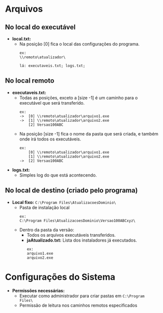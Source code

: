 # Arquivos
## No local do executável
* **local.txt:**
	* Na posição [0] fica o local das configurações do programa.
		```
		ex:
		\\remoto\atualizador\
		
		lá: executaveis.txt; logs.txt;
		```
## No local remoto
* **executaveis.txt:**
	* Todas as posições, exceto a [size -1] é um caminho para o executável que será transferido.
		```
		ex:
		->  [0] \\remoto\atualizador\arquivo1.exe
		->  [1] \\remoto\atualizador\arquivo2.exe
		    [2] Versao100ABC
		```
	* Na posição [size -1] fica o nome da pasta que será criada, e também onde irá todos os executáveis.
		```
		ex:
		    [0] \\remoto\atualizador\arquivo1.exe
		    [1] \\remoto\atualizador\arquivo2.exe
		->  [2] Versao100ABC
		```
* **logs.txt:**
	* Simples log do que está acontecendo.
## No local de destino (criado pelo programa)
* **Local fixo:** `C:\Program Files\AtualizacoesDominio\`
	* Pasta de instalação local
		```
		ex:
		C:\Program Files\AtualizacoesDominio\Versao100ABCxyz\
		```
	* Dentro da pasta da versão:
		* Todos os arquivos executáveis transferidos.
		* **jaAtualizado.txt:** Lista dos instaladores já executados.
			```
			ex:
			arquivo1.exe
			arquivo2.exe
			```
# Configurações do Sistema
* **Permissões necessárias:**
	* Executar como administrador para criar pastas em `C:\Program Files\`
	* Permissão de leitura nos caminhos remotos especificados
